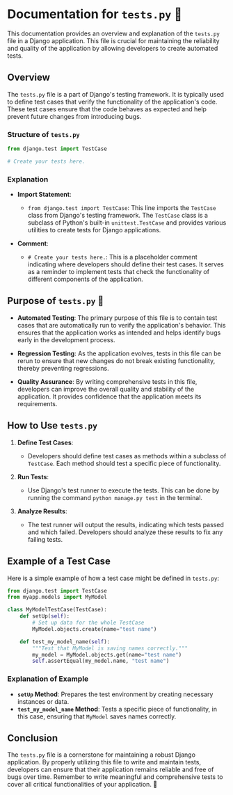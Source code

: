 # Documentation for `tests.py` 📄

This documentation provides an overview and explanation of the `tests.py` file in a Django application. This file is crucial for maintaining the reliability and quality of the application by allowing developers to create automated tests.

## Overview

The `tests.py` file is a part of Django's testing framework. It is typically used to define test cases that verify the functionality of the application's code. These test cases ensure that the code behaves as expected and help prevent future changes from introducing bugs.

### Structure of `tests.py`

```python
from django.test import TestCase

# Create your tests here.
```

### Explanation

- **Import Statement**: 
  - `from django.test import TestCase`: This line imports the `TestCase` class from Django's testing framework. The `TestCase` class is a subclass of Python's built-in `unittest.TestCase` and provides various utilities to create tests for Django applications.

- **Comment**: 
  - `# Create your tests here.`: This is a placeholder comment indicating where developers should define their test cases. It serves as a reminder to implement tests that check the functionality of different components of the application.

## Purpose of `tests.py` 🧪

- **Automated Testing**: The primary purpose of this file is to contain test cases that are automatically run to verify the application's behavior. This ensures that the application works as intended and helps identify bugs early in the development process.

- **Regression Testing**: As the application evolves, tests in this file can be rerun to ensure that new changes do not break existing functionality, thereby preventing regressions.

- **Quality Assurance**: By writing comprehensive tests in this file, developers can improve the overall quality and stability of the application. It provides confidence that the application meets its requirements.

## How to Use `tests.py`

1. **Define Test Cases**: 
   - Developers should define test cases as methods within a subclass of `TestCase`. Each method should test a specific piece of functionality.

2. **Run Tests**: 
   - Use Django's test runner to execute the tests. This can be done by running the command `python manage.py test` in the terminal.

3. **Analyze Results**: 
   - The test runner will output the results, indicating which tests passed and which failed. Developers should analyze these results to fix any failing tests.

## Example of a Test Case

Here is a simple example of how a test case might be defined in `tests.py`:

```python
from django.test import TestCase
from myapp.models import MyModel

class MyModelTestCase(TestCase):
    def setUp(self):
        # Set up data for the whole TestCase
        MyModel.objects.create(name="test name")

    def test_my_model_name(self):
        """Test that MyModel is saving names correctly."""
        my_model = MyModel.objects.get(name="test name")
        self.assertEqual(my_model.name, "test name")
```

### Explanation of Example

- **`setUp` Method**: Prepares the test environment by creating necessary instances or data.
- **`test_my_model_name` Method**: Tests a specific piece of functionality, in this case, ensuring that `MyModel` saves names correctly.

## Conclusion

The `tests.py` file is a cornerstone for maintaining a robust Django application. By properly utilizing this file to write and maintain tests, developers can ensure that their application remains reliable and free of bugs over time. Remember to write meaningful and comprehensive tests to cover all critical functionalities of your application. 🚀